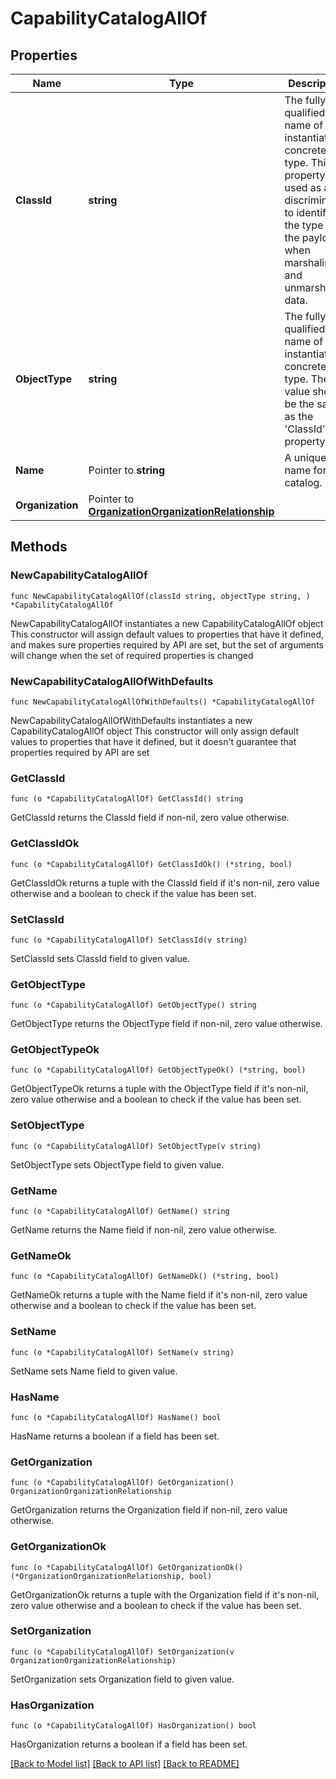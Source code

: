 # CapabilityCatalogAllOf

## Properties

Name | Type | Description | Notes
------------ | ------------- | ------------- | -------------
**ClassId** | **string** | The fully-qualified name of the instantiated, concrete type. This property is used as a discriminator to identify the type of the payload when marshaling and unmarshaling data. | [default to "capability.Catalog"]
**ObjectType** | **string** | The fully-qualified name of the instantiated, concrete type. The value should be the same as the &#39;ClassId&#39; property. | [default to "capability.Catalog"]
**Name** | Pointer to **string** | A unique name for the catalog. | [optional] 
**Organization** | Pointer to [**OrganizationOrganizationRelationship**](organization.Organization.Relationship.md) |  | [optional] 

## Methods

### NewCapabilityCatalogAllOf

`func NewCapabilityCatalogAllOf(classId string, objectType string, ) *CapabilityCatalogAllOf`

NewCapabilityCatalogAllOf instantiates a new CapabilityCatalogAllOf object
This constructor will assign default values to properties that have it defined,
and makes sure properties required by API are set, but the set of arguments
will change when the set of required properties is changed

### NewCapabilityCatalogAllOfWithDefaults

`func NewCapabilityCatalogAllOfWithDefaults() *CapabilityCatalogAllOf`

NewCapabilityCatalogAllOfWithDefaults instantiates a new CapabilityCatalogAllOf object
This constructor will only assign default values to properties that have it defined,
but it doesn't guarantee that properties required by API are set

### GetClassId

`func (o *CapabilityCatalogAllOf) GetClassId() string`

GetClassId returns the ClassId field if non-nil, zero value otherwise.

### GetClassIdOk

`func (o *CapabilityCatalogAllOf) GetClassIdOk() (*string, bool)`

GetClassIdOk returns a tuple with the ClassId field if it's non-nil, zero value otherwise
and a boolean to check if the value has been set.

### SetClassId

`func (o *CapabilityCatalogAllOf) SetClassId(v string)`

SetClassId sets ClassId field to given value.


### GetObjectType

`func (o *CapabilityCatalogAllOf) GetObjectType() string`

GetObjectType returns the ObjectType field if non-nil, zero value otherwise.

### GetObjectTypeOk

`func (o *CapabilityCatalogAllOf) GetObjectTypeOk() (*string, bool)`

GetObjectTypeOk returns a tuple with the ObjectType field if it's non-nil, zero value otherwise
and a boolean to check if the value has been set.

### SetObjectType

`func (o *CapabilityCatalogAllOf) SetObjectType(v string)`

SetObjectType sets ObjectType field to given value.


### GetName

`func (o *CapabilityCatalogAllOf) GetName() string`

GetName returns the Name field if non-nil, zero value otherwise.

### GetNameOk

`func (o *CapabilityCatalogAllOf) GetNameOk() (*string, bool)`

GetNameOk returns a tuple with the Name field if it's non-nil, zero value otherwise
and a boolean to check if the value has been set.

### SetName

`func (o *CapabilityCatalogAllOf) SetName(v string)`

SetName sets Name field to given value.

### HasName

`func (o *CapabilityCatalogAllOf) HasName() bool`

HasName returns a boolean if a field has been set.

### GetOrganization

`func (o *CapabilityCatalogAllOf) GetOrganization() OrganizationOrganizationRelationship`

GetOrganization returns the Organization field if non-nil, zero value otherwise.

### GetOrganizationOk

`func (o *CapabilityCatalogAllOf) GetOrganizationOk() (*OrganizationOrganizationRelationship, bool)`

GetOrganizationOk returns a tuple with the Organization field if it's non-nil, zero value otherwise
and a boolean to check if the value has been set.

### SetOrganization

`func (o *CapabilityCatalogAllOf) SetOrganization(v OrganizationOrganizationRelationship)`

SetOrganization sets Organization field to given value.

### HasOrganization

`func (o *CapabilityCatalogAllOf) HasOrganization() bool`

HasOrganization returns a boolean if a field has been set.


[[Back to Model list]](../README.md#documentation-for-models) [[Back to API list]](../README.md#documentation-for-api-endpoints) [[Back to README]](../README.md)


